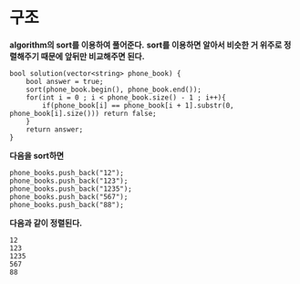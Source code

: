 # 구조

**algorithm의 sort를 이용하여 풀어준다.**
**sort를 이용하면 알아서 비슷한 거 위주로 정렬해주기 때문에 앞뒤만 비교해주면 된다.**

```
bool solution(vector<string> phone_book) {
	bool answer = true;
	sort(phone_book.begin(), phone_book.end());
	for(int i = 0 ; i < phone_book.size() - 1 ; i++){
		if(phone_book[i] == phone_book[i + 1].substr(0, phone_book[i].size())) return false;
	}
    return answer;
}
```

**다음을 sort하면**
```
phone_books.push_back("12");
phone_books.push_back("123");
phone_books.push_back("1235");
phone_books.push_back("567");
phone_books.push_back("88");
```

**다음과 같이 정렬된다.**
```
12
123
1235
567
88
```
